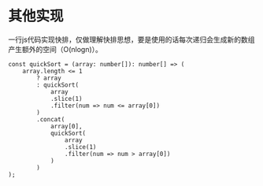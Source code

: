 # 其他实现

一行js代码实现快排，仅做理解快排思想，要是使用的话每次递归会生成新的数组产生额外的空间（O(nlogn)）。

```
const quickSort = (array: number[]): number[] => (
    array.length <= 1 
        ? array
        : quickSort(
            array
            .slice(1)
            .filter(num => num <= array[0])
        )
        .concat(
            array[0],
            quickSort(
                array
                .slice(1)
                .filter(num => num > array[0])
            )
        )
);
```
